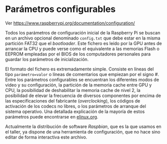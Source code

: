 [//]: # (-*- markdown; coding: utf-8 -*-)
# Parámetros configurables

Ver https://www.raspberrypi.org/documentation/configuration/

Todos los parámetros de configuración inicial de la Raspberry Pi se
buscan en un archivo opcional denominado `config.txt` que debe estar
en la misma partición FAT32 que el *bootloader*. Este fichero es leído
por la GPU antes de arrancar la CPU y puede verse como el equivalente
a las memorias Flash o EEPROM empleadas por el BIOS de los
computadores personales para guardar los parámetros de inicialización.

El formato del fichero es extremadamente simple. Consiste en líneas
del tipo `parámetro=valor` o líneas de comentarios que empiezan por el
signo #. Entre los parámetros configurables se encuentran los
diferentes modos de video y su configuración, la partición de la
memoria cache entre GPU y CPU, la posibilidad de deshabilitar la
memoria cache de nivel 2, la posibilidad de elevar la frecuencia de
diversos componentes por encima de las especificaciones del fabricante
(*overclocking*), los códigos de activación de los codecs no libres, o
los parámetros de arranque del sistema operativo.  Una detallada
explicación de la mayoría de estos parámetros puede encontrarse en
[elinux.org](http://elinux.org/RPiconfig).

Actualmente la distribución de software *Raspbian*, que es la que
usamos en el taller, ya dispone de una herramienta de configuración,
que no hace sino editar de forma interactiva este archivo.
